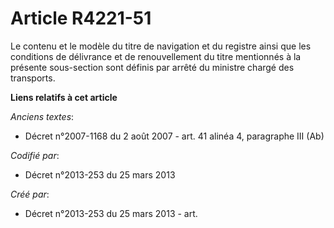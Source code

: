 # Article R4221-51

Le contenu et le modèle du titre de navigation et du registre ainsi que les conditions de délivrance et de renouvellement du
titre mentionnés à la présente sous-section sont définis par arrêté du ministre chargé des transports.

**Liens relatifs à cet article**

_Anciens textes_:

  - Décret n°2007-1168 du 2 août 2007 - art. 41 alinéa 4, paragraphe III (Ab)

_Codifié par_:

  - Décret n°2013-253 du 25 mars 2013

_Créé par_:

  - Décret n°2013-253 du 25 mars 2013 - art.
